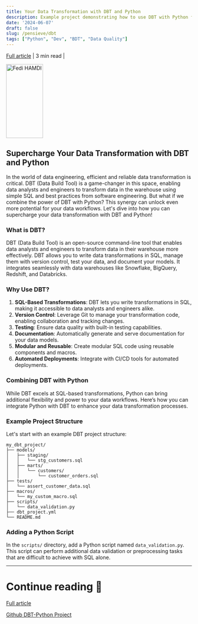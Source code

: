 ```yaml
---
title: Your Data Transformation with DBT and Python
description: Example project demonstrating how to use DBT with Python for data transformation.
date: '2024-06-07'
draft: false
slug: /pensieve/dbt
tags: ["Python", "Dev", "BDT", "Data Quality"]
---
```




[Full article](https://medium.com/@fedihamdi.jr/supercharge-your-data-transformation-with-dbt-and-python-4c99fa0fff6a) | 3 min read | 

<img src="https://miro.medium.com/v2/resize:fit:720/format:webp/1*5v-NHIZznGtd8KQKFNLPaw.png" alt="Fedi HAMDI" height="200" width="100"/>

## Supercharge Your Data Transformation with DBT and Python

In the world of data engineering, efficient and reliable data transformation is critical. DBT (Data Build Tool) is a game-changer in this space, enabling data analysts and engineers to transform data in the warehouse using simple SQL and best practices from software engineering. But what if we combine the power of DBT with Python? This synergy can unlock even more potential for your data workflows. Let's dive into how you can supercharge your data transformation with DBT and Python!

### What is DBT?

DBT (Data Build Tool) is an open-source command-line tool that enables data analysts and engineers to transform data in their warehouse more effectively. DBT allows you to write data transformations in SQL, manage them with version control, test your data, and document your models. It integrates seamlessly with data warehouses like Snowflake, BigQuery, Redshift, and Databricks.

### Why Use DBT?

1. **SQL-Based Transformations**: DBT lets you write transformations in SQL, making it accessible to data analysts and engineers alike.
2. **Version Control**: Leverage Git to manage your transformation code, enabling collaboration and tracking changes.
3. **Testing**: Ensure data quality with built-in testing capabilities.
4. **Documentation**: Automatically generate and serve documentation for your data models.
5. **Modular and Reusable**: Create modular SQL code using reusable components and macros.
6. **Automated Deployments**: Integrate with CI/CD tools for automated deployments.

### Combining DBT with Python

While DBT excels at SQL-based transformations, Python can bring additional flexibility and power to your data workflows. Here’s how you can integrate Python with DBT to enhance your data transformation processes.

### Example Project Structure

Let's start with an example DBT project structure:

```
my_dbt_project/
├── models/
│   ├── staging/
│   │   └── stg_customers.sql
│   ├── marts/
│   │   └── customers/
│   │       └── customer_orders.sql
├── tests/
│   └── assert_customer_data.sql
├── macros/
│   └── my_custom_macro.sql
├── scripts/
│   └── data_validation.py
├── dbt_project.yml
└── README.md
```

### Adding a Python Script

In the `scripts/` directory, add a Python script named `data_validation.py`. This script can perform additional data validation or preprocessing tasks that are difficult to achieve with SQL alone.

---


# Continue reading 🏡

[Full article](https://medium.com/@fedihamdi.jr/supercharge-your-data-transformation-with-dbt-and-python-4c99fa0fff6a)

[Github DBT-Python Project](https://github.com/fedihamdi/dbt-python)